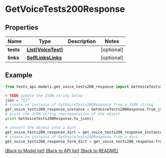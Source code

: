 # GetVoiceTests200Response


## Properties
Name | Type | Description | Notes
------------ | ------------- | ------------- | -------------
**tests** | [**List[VoiceTest]**](VoiceTest.md) |  | [optional] 
**links** | [**SelfLinksLinks**](SelfLinksLinks.md) |  | [optional] 

## Example

```python
from tests_api.models.get_voice_tests200_response import GetVoiceTests200Response

# TODO update the JSON string below
json = "{}"
# create an instance of GetVoiceTests200Response from a JSON string
get_voice_tests200_response_instance = GetVoiceTests200Response.from_json(json)
# print the JSON string representation of the object
print GetVoiceTests200Response.to_json()

# convert the object into a dict
get_voice_tests200_response_dict = get_voice_tests200_response_instance.to_dict()
# create an instance of GetVoiceTests200Response from a dict
get_voice_tests200_response_form_dict = get_voice_tests200_response.from_dict(get_voice_tests200_response_dict)
```
[[Back to Model list]](../README.md#documentation-for-models) [[Back to API list]](../README.md#documentation-for-api-endpoints) [[Back to README]](../README.md)


